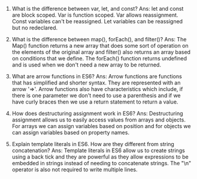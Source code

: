 1) What is the difference between var, let, and const?
Ans: let and const are block scoped. Var is function scoped. Var allows reassignment. Const variables can't be reassigned. Let variables can be reassigned but no redeclared. 


2) What is the difference between map(), forEach(), and filter()?
Ans: The Map() function returns a new array that does some sort of operation on the elements of the original array and filter() also returns an array based on conditions that we define. The forEach() function returns undefined and is used when we don't need a new array to be returned. 


3) What are arrow functions in ES6?
Ans: Arrow functions are functions that has simplified and shorter syntax. They are represented with an arrow '=>'. Arrow functions also have characteristics  which include, if there is one parameter we don't need to use a parenthesis and if we have curly braces then we use a return statement to return a value.


4) How does destructuring assignment work in ES6?
Ans: Destructuring assignment allows us to easily access values from arrays and objects. For arrays we can assign variables based on position and for objects
we can assign variables based on property names.



5) Explain template literals in ES6. How are they different from string concatenation?
Ans: Template literals in ES6 allow us to create strings using a back tick and they are powerful as they allow expressions to be embedded in strings instead of needing to concatenate strings. The "\n" operator is also not required to write multiple lines. 